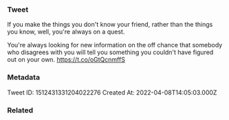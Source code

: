 ### Tweet
If you make the things you don't know your friend, rather than the things you know, well, you're always on a quest.

You're always looking for new information on the off chance that somebody who disagrees with you will tell you something you couldn't have figured out on your own. https://t.co/oGtQcnmffS

### Metadata
Tweet ID: 1512431331204022276
Created At: 2022-04-08T14:05:03.000Z

### Related

